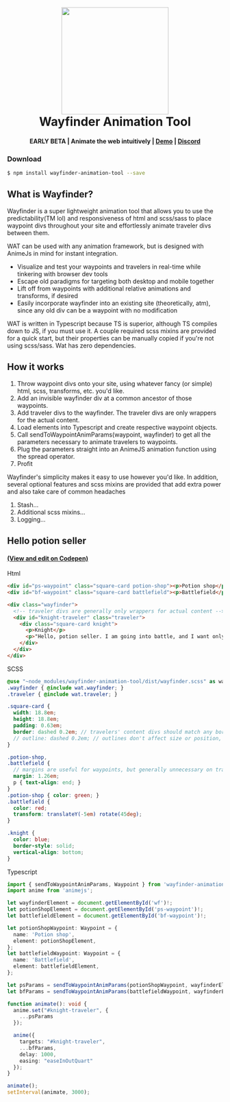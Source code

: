 <h1 align="center">
  <a href="wayfinder.anxpara.com"><img src="https://i.imgur.com/H5KVcwM.jpg" width="250"/></a>
  <br>
  Wayfinder Animation Tool
</h1>
<h4 align="center"> EARLY BETA | Animate the web intuitively | <a href="https://wayfinder.anxpara.com" target="_blank">Demo</a> | <a href="https://discord.gg/qTpEwE8q6k" target="_blank">Discord</a> </h4>

### Download

```bash
$ npm install wayfinder-animation-tool --save
```

## What is Wayfinder?

Wayfinder is a super lightweight animation tool that allows you to use the predictability(TM lol) and responsiveness of html and scss/sass to place waypoint divs throughout your site and effortlessly animate traveler divs between them. 

WAT can be used with any animation framework, but is designed with AnimeJs in mind for instant integration.

* Visualize and test your waypoints and travelers in real-time while tinkering with browser dev tools
* Escape old paradigms for targeting both   desktop and mobile together
* Lift off from waypoints with additional relative animations and transforms, if desired
* Easily incorporate wayfinder into an existing site (theoretically, atm), since any old div can be a waypoint with no modification

WAT is written in Typescript because TS is superior, although TS compiles down to JS, if you must use it. A couple required scss mixins are provided for a quick start, but their properties can be manually copied if you're not using scss/sass. Wat has zero dependencies.

## How it works

1. Throw waypoint divs onto your site, using whatever fancy (or simple) html, scss, transforms, etc. you'd like.
2. Add an invisible wayfinder div at a common ancestor of those waypoints.
3. Add traveler divs to the wayfinder. The traveler divs are only wrappers for the actual content.
4. Load elements into Typescript and create respective waypoint objects.
5. Call sendToWaypointAnimParams(waypoint, wayfinder) to get all the parameters necessary to animate travelers to waypoints.
6. Plug the parameters straight into an AnimeJS animation function using the spread operator.
7. Profit

Wayfinder's simplicity makes it easy to use however you'd like. In addition, several optional features and scss mixins are provided that add extra power and also take care of common headaches

1. Stash...
2. Additional scss mixins...
3. Logging...

## Hello potion seller
#### <a href="https://codepen.io/anxpara/pen/wveVQJm" target="_blank">(View and edit on Codepen)</a>

Html

```html
<div id="ps-waypoint" class="square-card potion-shop"><p>Potion shop</p></div>
<div id="bf-waypoint" class="square-card battlefield"><p>Battlefield</p></div>

<div class="wayfinder">
  <!-- traveler divs are generally only wrappers for actual content -->
  <div id="knight-traveler" class="traveler">
    <div class="square-card knight">
      <p>Knight</p>
      <p>"Hello, potion seller. I am going into battle, and I want only your strongest potions."</p>
    </div>
  </div>
</div>
```

SCSS

```scss
@use "~node_modules/wayfinder-animation-tool/dist/wayfinder.scss" as wat;
.wayfinder { @include wat.wayfinder; }
.traveler { @include wat.traveler; }

.square-card {
  width: 18.8em;
  height: 18.8em;
  padding: 0.63em;
  border: dashed 0.2em; // travelers' content divs should match any border widths on waypoints.
  // outline: dashed 0.2em; // outlines don't affect size or position, so they don't need to match
}

.potion-shop,
.battlefield {
  // margins are useful for waypoints, but generally unnecessary on travelers and may lead to wonky effects
  margin: 1.26em; 
  p { text-align: end; }
}
.potion-shop { color: green; }
.battlefield {
  color: red;
  transform: translateY(-5em) rotate(45deg);
}

.knight {
  color: blue;
  border-style: solid;
  vertical-align: bottom;
}
```

Typescript

```typescript
import { sendToWaypointAnimParams, Waypoint } from 'wayfinder-animation-tool';
import anime from 'animejs';

let wayfinderElement = document.getElementById('wf')!;
let potionShopElement = document.getElementById('ps-waypoint')!;
let battlefieldElement = document.getElementById('bf-waypoint')!;

let potionShopWaypoint: Waypoint = {
  name: 'Potion shop',
  element: potionShopElement,
};
let battlefieldWaypoint: Waypoint = {
  name: 'Battlefield',
  element: battlefieldElement,
};

let psParams = sendToWaypointAnimParams(potionShopWaypoint, wayfinderElement);
let bfParams = sendToWaypointAnimParams(battlefieldWaypoint, wayfinderElement);

function animate(): void {
  anime.set("#knight-traveler", {
    ...psParams
  });

  anime({
    targets: "#knight-traveler",
    ...bfParams,
    delay: 1000,
    easing: "easeInOutQuart"
  });
}

animate();
setInterval(animate, 3000);
```
